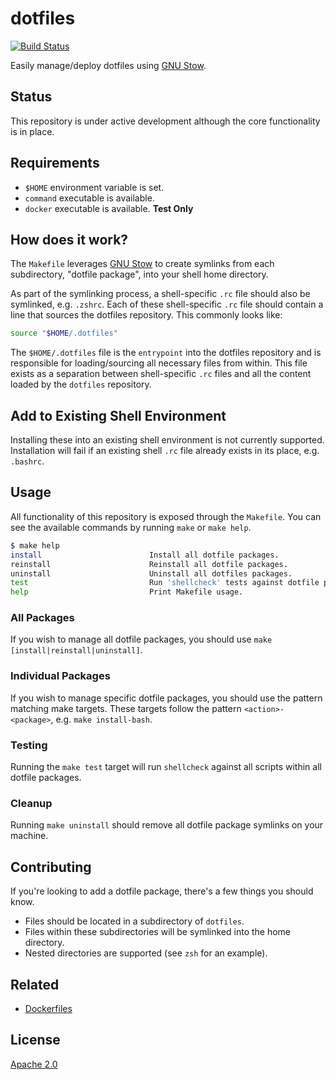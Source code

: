 # dotfiles

[![Build Status](https://travis-ci.org/ahawker/dotfiles.svg?branch=master)](https://travis-ci.org/ahawker/dotfiles)

Easily manage/deploy dotfiles using [GNU Stow](https://www.gnu.org/software/stow/).

## Status

This repository is under active development although the core functionality is in place.

## Requirements

* `$HOME` environment variable is set.
* `command` executable is available.
* `docker` executable is available. **Test Only**

## How does it work?

The `Makefile` leverages [GNU Stow](https://www.gnu.org/software/stow/) to create symlinks from each subdirectory, "dotfile package", into your shell home directory.

As part of the symlinking process, a shell-specific `.rc` file should also be symlinked, e.g. `.zshrc`. Each of these shell-specific `.rc` file should contain a line that sources the dotfiles repository. This commonly looks like:

```bash
source "$HOME/.dotfiles"
```

The `$HOME/.dotfiles` file is the `entrypoint` into the dotfiles repository and is responsible for loading/sourcing all necessary files from within. This file exists as a separation between shell-specific `.rc` files and all the content loaded by the `dotfiles` repository.

## Add to Existing Shell Environment

Installing these into an existing shell environment is not currently supported. Installation will fail if an existing shell `.rc` file already exists in its place, e.g. `.bashrc`.

## Usage

All functionality of this repository is exposed through the `Makefile`. You can see the available commands by running `make` or `make help`.

```bash
$ make help
install                        Install all dotfile packages.
reinstall                      Reinstall all dotfile packages.
uninstall                      Uninstall all dotfiles packages.
test                           Run 'shellcheck' tests against dotfile packages.
help                           Print Makefile usage.
```

### All Packages

If you wish to manage all dotfile packages, you should use `make [install|reinstall|uninstall]`.

### Individual Packages

If you wish to manage specific dotfile packages, you should use the pattern matching make targets. These
targets follow the pattern `<action>-<package>`, e.g. `make install-bash`.

### Testing

Running the `make test` target will run `shellcheck` against all scripts within all dotfile packages.

### Cleanup

Running `make uninstall` should remove all dotfile package symlinks on your machine.

## Contributing

If you're looking to add a dotfile package, there's a few things you should know.

* Files should be located in a subdirectory of `dotfiles`.
* Files within these subdirectories will be symlinked into the home directory.
* Nested directories are supported (see `zsh` for an example).

## Related

* [Dockerfiles](https://github.com/ahawker/dockerfiles)

## License

[Apache 2.0](LICENSE)
